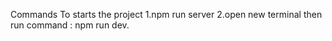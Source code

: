 Commands To starts the project
1.npm run server 
2.open new terminal then run command : npm run dev.
